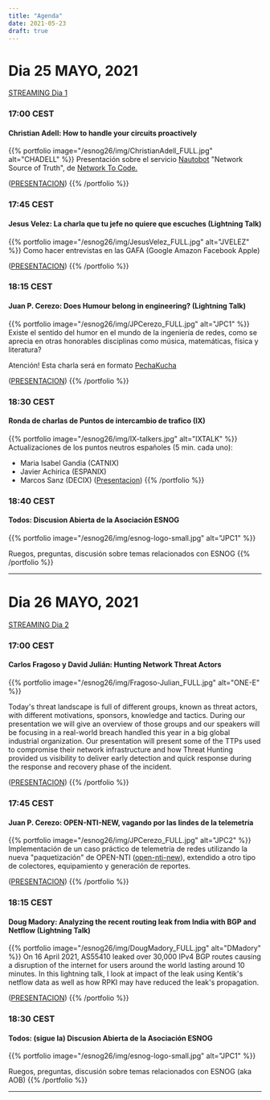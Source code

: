 ```yaml
---
title: "Agenda"
date: 2021-05-23
draft: true 
---
```


# Dia 25 MAYO, 2021 
[STREAMING Dia 1](https://www.youtube.com/watch?v=NkXQnbicy8w)
### 17:00 CEST
#### Christian Adell: How to handle your circuits proactively
{{% portfolio image="/esnog26/img/ChristianAdell_FULL.jpg" alt="CHADELL" %}}
Presentación sobre el servicio [Nautobot](https://www.networktocode.com/nautobot/) "Network Source of Truth", de [Network To Code.](https://www.networktocode.com)

([PRESENTACION](/esnog26/archivos/nautobot-ESNOG26.pdf))
{{% /portfolio %}}  

### 17:45 CEST
#### Jesus Velez: La charla que tu jefe no quiere que escuches (Lightning Talk)
{{% portfolio image="/esnog26/img/JesusVelez_FULL.jpg" alt="JVELEZ" %}}
Como hacer entrevistas en las GAFA (Google Amazon Facebook Apple)

([PRESENTACION](/esnog26/archivos/JesusVelez-ESNOG26.pdf))
{{% /portfolio %}}  

### 18:15 CEST
#### Juan P. Cerezo: Does Humour belong in engineering? (Lightning Talk) 
{{% portfolio image="/esnog26/img/JPCerezo_FULL.jpg" alt="JPC1" %}}
Existe el sentido del humor en el mundo de la ingeniería de redes, como se aprecia en otras honorables disciplinas como música, matemáticas, física y literatura?

Atención! Esta charla será en formato [PechaKucha](https://en.wikipedia.org/wiki/PechaKucha)

([PRESENTACION](/esnog26/archivos/pk_JPC_ESNOG26.pdf))
{{% /portfolio %}}  

### 18:30 CEST
#### Ronda de charlas de Puntos de intercambio de trafico (IX) 
{{% portfolio image="/esnog26/img/IX-talkers.jpg" alt="IXTALK" %}}
Actualizaciones de los puntos neutros españoles (5 min. cada uno):
- Maria Isabel Gandia (CATNIX)
- Javier Achirica (ESPANIX)
- Marcos Sanz (DECIX) ([Presentacion](/esnog26/archivos/Sanz-20210525-esnog.pdf))
{{% /portfolio %}}  

### 18:40 CEST
#### Todos: Discusion Abierta de la Asociación ESNOG
{{% portfolio image="/esnog26/img/esnog-logo-small.jpg" alt="JPC1" %}}

Ruegos, preguntas, discusión sobre temas relacionados con ESNOG
{{% /portfolio %}}  

---------------------------

# Dia 26 MAYO, 2021
[STREAMING Dia 2](https://www.youtube.com/watch?v=YSY3FCoMeDU)
### 17:00 CEST
#### Carlos Fragoso y David Julián: Hunting Network Threat Actors 
{{% portfolio image="/esnog26/img/Fragoso-Julian_FULL.jpg" alt="ONE-E" %}}

Today's threat landscape is full of different groups, known as threat actors, with different motivations, sponsors, knowledge and tactics. During our presentation we will give an overview of those groups and our speakers will be focusing in a real-world breach handled this year in a big global industrial organization. Our presentation will present some of the TTPs used to compromise their network infrastructure and how Threat Hunting provided us visibility to deliver early detection and quick response during the response and recovery phase of the incident.

([PRESENTACION](/esnog26/archivos/ONE-e-ESNOG26.pdf))
{{% /portfolio %}}  

### 17:45 CEST
#### Juan P. Cerezo: OPEN-NTI-NEW, vagando por las lindes de la telemetría 
{{% portfolio image="/esnog26/img/JPCerezo_FULL.jpg" alt="JPC2" %}}
Implementación de un caso práctico de telemetría de redes utilizando la nueva "paquetización" de OPEN-NTI ([open-nti-new](https://github.com/psagrera/open-nti-new)), extendido a otro tipo de colectores, equipamiento y generación de reportes.

([PRESENTACION](/esnog26/archivos/open-nti-new-ESNOG26.pdf))
{{% /portfolio %}}  

### 18:15 CEST 
#### Doug Madory: Analyzing the recent routing leak from India with BGP and Netflow (Lightning Talk)
{{% portfolio image="/esnog26/img/DougMadory_FULL.jpg" alt="DMadory" %}}
On 16 April 2021, AS55410 leaked over 30,000 IPv4 BGP routes causing a disruption of the internet for users around the world lasting around 10 minutes. In this lightning talk, I look at impact of the leak using Kentik's netflow data as well as how RPKI may have reduced the leak's propagation.

([PRESENTACION](/esnog26/archivos/DMadory-ESNOG26.pdf))
{{% /portfolio %}}  

### 18:30 CEST 
#### Todos: (sigue la) Discusion Abierta de la Asociación ESNOG
{{% portfolio image="/esnog26/img/esnog-logo-small.jpg" alt="JPC1" %}}

Ruegos, preguntas, discusión sobre temas relacionados con ESNOG (aka AOB)
{{% /portfolio %}}  

---------------------------

